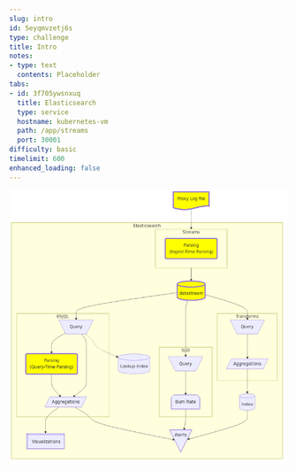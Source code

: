 ```yaml
---
slug: intro
id: 5eyqmvzetj6s
type: challenge
title: Intro
notes:
- type: text
  contents: Placeholder
tabs:
- id: 3f705ywsnxuq
  title: Elasticsearch
  type: service
  hostname: kubernetes-vm
  path: /app/streams
  port: 30001
difficulty: basic
timelimit: 600
enhanced_loading: false
---
```

![1_arch.mmd.png](../assets/1_arch.mmd.png)